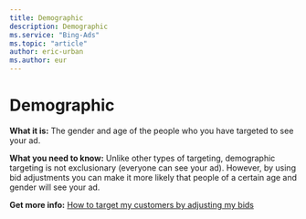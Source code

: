 ```yaml
---
title: Demographic
description: Demographic
ms.service: "Bing-Ads"
ms.topic: "article"
author: eric-urban
ms.author: eur
---
```


# Demographic

**What it is:**        The gender and age of the people who you have targeted to see your ad.

**What you need to know:**        Unlike other types of targeting, demographic targeting is not exclusionary (everyone can see your ad). However, by using bid adjustments you can make it more likely that people of a certain age and gender will see your ad.

**Get more info:**     [How to target my customers by adjusting my bids](../hlp_BA_CONC_AboutAdvancedBidding.md)


